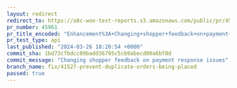 ```yaml
---
layout: redirect
redirect_to: https://a8c-woo-test-reports.s3.amazonaws.com/public/pr/45961/api/index.html
pr_number: 45961
pr_title_encoded: "Enhancement%3A+Changing+shopper+feedback+on+payment+response+failure"
pr_test_type: api
last_published: "2024-03-26 18:20:54 +0000"
commit_sha: 1bd73cfbdcc09badd36795c5cb9abecd00a6bf8d
commit_message: "Changing shopper feedback on payment response issues"
branch_name: fix/41527-prevent-duplicate-orders-being-placed
passed: true
---
```

